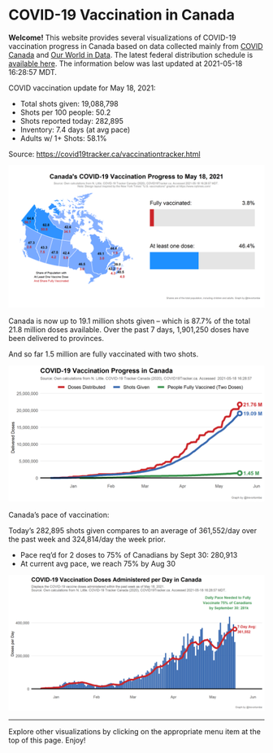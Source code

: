 COVID-19 Vaccination in Canada
==============================

**Welcome!** This website provides several visualizations of COVID-19
vaccination progress in Canada based on data collected mainly from
[COVID Canada](https://covid19tracker.ca/vaccinationtracker.html) and
[Our World in Data](https://ourworldindata.org/covid-vaccinations). The
latest federal distribution schedule is [available
here](https://www.canada.ca/en/public-health/services/diseases/2019-novel-coronavirus-infection/prevention-risks/covid-19-vaccine-treatment/vaccine-rollout.html).
The information below was last updated at 2021-05-18 16:28:57 MDT.

COVID vaccination update for May 18, 2021:

-   Total shots given: 19,088,798
-   Shots per 100 people: 50.2
-   Shots reported today: 282,895
-   Inventory: 7.4 days (at avg pace)
-   Adults w/ 1+ Shots: 58.1%

Source:
<a href="https://covid19tracker.ca/vaccinationtracker.html" class="uri">https://covid19tracker.ca/vaccinationtracker.html</a>

![](Plots/plot_main.png)

Canada is now up to 19.1 million shots given – which is 87.7% of the
total 21.8 million doses available. Over the past 7 days, 1,901,250
doses have been delivered to provinces.

And so far 1.5 million are fully vaccinated with two shots.

![](Plots/plot_total.png)

Canada’s pace of vaccination:

Today’s 282,895 shots given compares to an average of 361,552/day over
the past week and 324,814/day the week prior.

-   Pace req’d for 2 doses to 75% of Canadians by Sept 30: 280,913
-   At current avg pace, we reach 75% by Aug 30

![](Plots/pace_national.png)

------------------------------------------------------------------------

Explore other visualizations by clicking on the appropriate menu item at
the top of this page. Enjoy!
